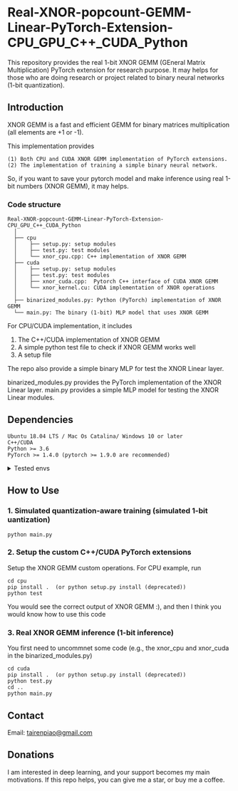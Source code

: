 # Real-XNOR-popcount-GEMM-Linear-PyTorch-Extension-CPU_GPU_C++_CUDA_Python

This repository provides the real 1-bit XNOR GEMM (GEneral Matrix Multiplication) PyTorch extension for research purpose. It may helps for those who are doing research or project related to binary neural networks (1-bit quantization).

## Introduction
XNOR GEMM is a fast and efficient GEMM for binary matrices multiplication (all elements are +1 or -1).

This implementation provides 

    (1) Both CPU and CUDA XNOR GEMM implementation of PyTorch extensions.
    (2) The implementation of training a simple binary neural network.

So, if you want to save your pytorch model and make inference using real 1-bit numbers (XNOR GEMM), it may helps.


### Code structure
```
Real-XNOR-popcount-GEMM-Linear-PyTorch-Extension-CPU_GPU_C++_CUDA_Python
  │ 
  ├── cpu
  │    ├── setup.py: setup modules
  │    ├── test.py: test modules
  │    └── xnor_cpu.cpp: C++ implementation of XNOR GEMM
  ├── cuda
  │    ├── setup.py: setup modules
  │    ├── test.py: test modules
  │    ├── xnor_cuda.cpp:  Pytorch C++ interface of CUDA XNOR GEMM
  │    └── xnor_kernel.cu: CUDA implementation of XNOR operations 
  │
  ├── binarized_modules.py: Python (PyTorch) implementation of XNOR GEMM
  └── main.py: The binary (1-bit) MLP model that uses XNOR GEMM
```
For CPU/CUDA implementation, it includes 
1. The C++/CUDA implementation of XNOR GEMM
2. A simple python test file to check if XNOR GEMM works well
3. A setup file

The repo also provide a simple binary MLP for test the XNOR Linear layer.

binarized_modules.py provides the PyTorch implementation of the XNOR Linear layer.
main.py provides a simple MLP model for testing the XNOR Linear modules.


## Dependencies
    Ubuntu 18.04 LTS / Mac Os Catalina/ Windows 10 or later
    C++/CUDA
    Python >= 3.6
    PyTorch >= 1.4.0 (pytorch >= 1.9.0 are recommended)

<details>
<summary>Tested envs </summary>

1. Ubuntu 18.04 LTS, Python 3.6, PyTorch 1.4.0, Both CPU & CUDA
2. Ubuntu 18.04 LTS, Python 3.8, Pytorch 1.7.0, Both CPU & CUDA
3. MacOS Ventura 13.3.1(a), Python 3.9, PyTorch 2.0.1, CPU
</details>



## How to Use

### 1. Simulated quantization-aware training (simulated 1-bit uantization)
    
    python main.py

### 2. Setup the custom C++/CUDA PyTorch extensions
Setup the XNOR GEMM custom operations. For CPU example, run

    cd cpu
    pip install .  (or python setup.py install (deprecated))
    python test

You would see the correct output of XNOR GEMM :), and then I think you would know how to use this code


### 3. Real XNOR GEMM inference (1-bit inference)

You first need to uncommnet some code (e.g., the xnor_cpu and xnor_cuda in the binarized_modules.py)
    
    cd cuda
    pip install .  (or python setup.py install (deprecated))
    python test.py
    cd ..
    python main.py


## Contact
Email: tairenpiao@gmail.com

## Donations
I am interested in deep learning, and your support becomes my main motivations.
If this repo helps, you can give me a star, or buy me a coffee.